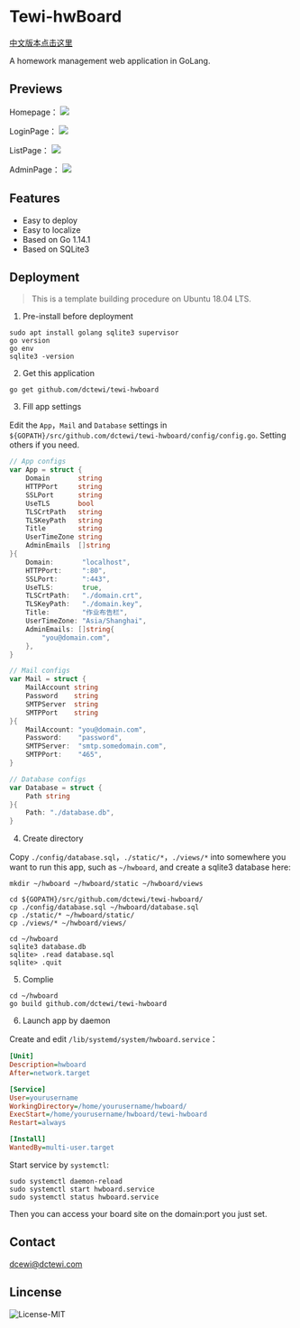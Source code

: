 # Tewi-hwBoard

[中文版本点击这里](./README-zh_CN.md)

A homework management web application in GoLang.

## Previews

Homepage：
![](https://s1.ax1x.com/2020/04/03/GNbcge.png)

LoginPage：
![](https://s1.ax1x.com/2020/04/03/GNbgjH.png)

ListPage：
![](https://s1.ax1x.com/2020/04/03/GNbRud.png)

AdminPage：
![](https://s1.ax1x.com/2020/04/03/GNbfHI.png)

## Features

- Easy to deploy
- Easy to localize
- Based on Go 1.14.1
- Based on SQLite3

## Deployment

> This is a template building procedure on Ubuntu 18.04 LTS.

1. Pre-install before deployment

```shell
sudo apt install golang sqlite3 supervisor
go version
go env
sqlite3 -version
```

2. Get this application

```shell
go get github.com/dctewi/tewi-hwboard
```

3. Fill app settings

Edit the  `App`，`Mail` and `Database` settings in `${GOPATH}/src/github.com/dctewi/tewi-hwboard/config/config.go`. Setting others if you need.

```go
// App configs
var App = struct {
	Domain       string
	HTTPPort     string
	SSLPort      string
	UseTLS       bool
	TLSCrtPath   string
	TLSKeyPath   string
	Title        string
	UserTimeZone string
	AdminEmails  []string
}{
	Domain:       "localhost",
	HTTPPort:     ":80",
	SSLPort:      ":443",
	UseTLS:       true,
	TLSCrtPath:   "./domain.crt",
	TLSKeyPath:   "./domain.key",
	Title:        "作业布告栏",
	UserTimeZone: "Asia/Shanghai",
	AdminEmails: []string{
		"you@domain.com",
	},
}

// Mail configs
var Mail = struct {
	MailAccount string
	Password    string
	SMTPServer  string
	SMTPPort    string
}{
	MailAccount: "you@domain.com",
	Password:    "password",
	SMTPServer:  "smtp.somedomain.com",
	SMTPPort:    "465",
}

// Database configs
var Database = struct {
	Path string
}{
	Path: "./database.db",
}
```

4. Create directory

Copy `./config/database.sql`，`./static/*`，`./views/*` into somewhere you want to run this app, such as `~/hwboard`, and create a sqlite3 database here:

```shell
mkdir ~/hwboard ~/hwboard/static ~/hwboard/views

cd ${GOPATH}/src/github.com/dctewi/tewi-hwboard/
cp ./config/database.sql ~/hwboard/database.sql
cp ./static/* ~/hwboard/static/
cp ./views/* ~/hwboard/views/

cd ~/hwboard
sqlite3 database.db
sqlite> .read database.sql
sqlite> .quit
```

5. Complie 

```shell
cd ~/hwboard
go build github.com/dctewi/tewi-hwboard
```

6. Launch app by daemon

Create and edit `/lib/systemd/system/hwboard.service`：

```ini
[Unit]
Description=hwboard
After=network.target

[Service]
User=yourusername
WorkingDirectory=/home/yourusername/hwboard/
ExecStart=/home/yourusername/hwboard/tewi-hwboard
Restart=always

[Install]
WantedBy=multi-user.target
```

Start service by `systemctl`:

```shell
sudo systemctl daemon-reload
sudo systemctl start hwboard.service
sudo systemctl status hwboard.service
```

Then you can access your board site on the domain:port you just set.

## Contact

dcewi@dctewi.com

## Lincense

![License-MIT](https://img.shields.io/badge/license-MIT-66ccff.svg)